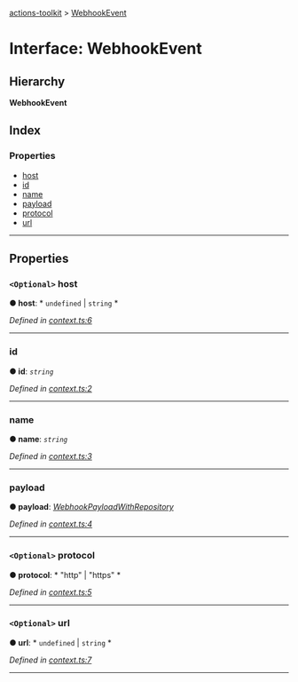 [actions-toolkit](../README.md) > [WebhookEvent](../interfaces/webhookevent.md)

# Interface: WebhookEvent

## Hierarchy

**WebhookEvent**

## Index

### Properties

* [host](webhookevent.md#host)
* [id](webhookevent.md#id)
* [name](webhookevent.md#name)
* [payload](webhookevent.md#payload)
* [protocol](webhookevent.md#protocol)
* [url](webhookevent.md#url)

---

## Properties

<a id="host"></a>

### `<Optional>` host

**● host**: * `undefined` &#124; `string`
*

*Defined in [context.ts:6](https://github.com/JasonEtco/actions-toolkit/blob/25e3be0/src/context.ts#L6)*

___
<a id="id"></a>

###  id

**● id**: *`string`*

*Defined in [context.ts:2](https://github.com/JasonEtco/actions-toolkit/blob/25e3be0/src/context.ts#L2)*

___
<a id="name"></a>

###  name

**● name**: *`string`*

*Defined in [context.ts:3](https://github.com/JasonEtco/actions-toolkit/blob/25e3be0/src/context.ts#L3)*

___
<a id="payload"></a>

###  payload

**● payload**: *[WebhookPayloadWithRepository](webhookpayloadwithrepository.md)*

*Defined in [context.ts:4](https://github.com/JasonEtco/actions-toolkit/blob/25e3be0/src/context.ts#L4)*

___
<a id="protocol"></a>

### `<Optional>` protocol

**● protocol**: * "http" &#124; "https"
*

*Defined in [context.ts:5](https://github.com/JasonEtco/actions-toolkit/blob/25e3be0/src/context.ts#L5)*

___
<a id="url"></a>

### `<Optional>` url

**● url**: * `undefined` &#124; `string`
*

*Defined in [context.ts:7](https://github.com/JasonEtco/actions-toolkit/blob/25e3be0/src/context.ts#L7)*

___

